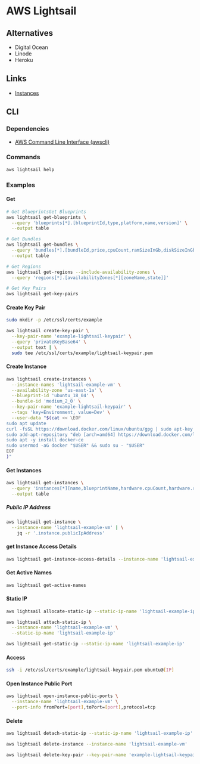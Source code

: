 # AWS Lightsail

## Alternatives

- Digital Ocean
- Linode
- Heroku

## Links

- [Instances](https://lightsail.aws.amazon.com/ls/webapp/home/instances)

## CLI

### Dependencies

- [AWS Command Line Interface (awscli)](/awscli.md)

### Commands

```sh
aws lightsail help
```

### Examples

#### Get

```sh
# Get BlueprintsGet Blueprints
aws lightsail get-blueprints \
  --query 'blueprints[*].[blueprintId,type,platform,name,version]' \
  --output table

# Get Bundles
aws lightsail get-bundles \
  --query 'bundles[*].[bundleId,price,cpuCount,ramSizeInGb,diskSizeInGb]' \
  --output table

# Get Regions
aws lightsail get-regions --include-availability-zones \
  --query 'regions[*].[availabilityZones[*][zoneName,state]]'

# Get Key Pairs
aws lightsail get-key-pairs
```

#### Create Key Pair

```sh
sudo mkdir -p /etc/ssl/certs/example
```

```sh
aws lightsail create-key-pair \
  --key-pair-name 'example-lightsail-keypair' \
  --query 'privateKeyBase64' \
  --output text | \
  sudo tee /etc/ssl/certs/example/lightsail-keypair.pem
```

#### Create Instance

```sh
aws lightsail create-instances \
  --instance-names 'lightsail-example-vm' \
  --availability-zone 'us-east-1a' \
  --blueprint-id 'ubuntu_18_04' \
  --bundle-id 'medium_2_0' \
  --key-pair-name 'example-lightsail-keypair' \
  --tags 'key=Environment, value=Dev' \
  --user-data "$(cat << \EOF
sudo apt update
curl -fsSL https://download.docker.com/linux/ubuntu/gpg | sudo apt-key add - && sudo apt-key fingerprint 0EBFCD88
sudo add-apt-repository "deb [arch=amd64] https://download.docker.com/linux/ubuntu $(lsb_release -cs) stable"
sudo apt -y install docker-ce
sudo usermod -aG docker "$USER" && sudo su - "$USER"
EOF
)"
```

#### Get Instances

```sh
aws lightsail get-instances \
  --query 'instances[*][name,blueprintName,hardware.cpuCount,hardware.ramSizeInGb,state.name]' \
  --output table
```

##### Public IP Address

```sh
aws lightsail get-instance \
  --instance-name 'lightsail-example-vm' | \
    jq -r '.instance.publicIpAddress'
```

#### get Instance Access Details

```sh
aws lightsail get-instance-access-details --instance-name 'lightsail-example-vm'
```

#### Get Active Names

```sh
aws lightsail get-active-names
```

#### Static IP

```sh
aws lightsail allocate-static-ip --static-ip-name 'lightsail-example-ip'

aws lightsail attach-static-ip \
  --instance-name 'lightsail-example-vm' \
  --static-ip-name 'lightsail-example-ip'

aws lightsail get-static-ip --static-ip-name 'lightsail-example-ip'
```

#### Access

```sh
ssh -i /etc/ssl/certs/example/lightsail-keypair.pem ubuntu@[IP]
```

#### Open Instance Public Port

```sh
aws lightsail open-instance-public-ports \
  --instance-name 'lightsail-example-vm' \
  --port-info fromPort=[port],toPort=[port],protocol=tcp
```

#### Delete

```sh
aws lightsail detach-static-ip --static-ip-name 'lightsail-example-ip'

aws lightsail delete-instance --instance-name 'lightsail-example-vm'

aws lightsail delete-key-pair --key-pair-name 'example-lightsail-keypair'
```
